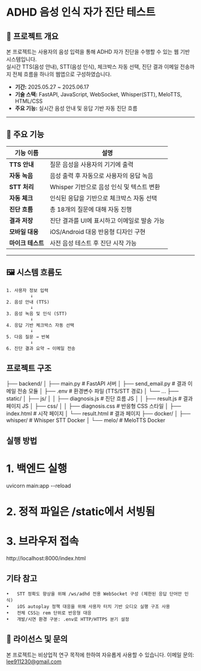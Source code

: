 # ADHD 음성 인식 자가 진단 테스트

## 🧠 프로젝트 개요
본 프로젝트는 사용자의 음성 입력을 통해 ADHD 자가 진단을 수행할 수 있는 웹 기반 시스템입니다.  
실시간 TTS(음성 안내), STT(음성 인식), 체크박스 자동 선택, 진단 결과 이메일 전송까지 전체 흐름을 하나의 웹앱으로 구성하였습니다.

- **기간:** 2025.05.27 ~ 2025.06.17
- **기술 스택:** FastAPI, JavaScript, WebSocket, Whisper(STT), MeloTTS, HTML/CSS
- **주요 기능:** 실시간 음성 안내 및 응답 기반 자동 진단 흐름

---

## 🚀 주요 기능

| 기능 이름     | 설명 |
|--------------|------|
| **TTS 안내** | 질문 음성을 사용자의 기기에 출력 |
| **자동 녹음** | 음성 출력 후 자동으로 사용자의 응답 녹음 |
| **STT 처리** | Whisper 기반으로 음성 인식 및 텍스트 변환 |
| **자동 체크** | 인식된 응답을 기반으로 체크박스 자동 선택 |
| **진단 흐름** | 총 18개의 질문에 대해 자동 진행 |
| **결과 저장** | 진단 결과를 UI에 표시하고 이메일로 발송 가능 |
| **모바일 대응** | iOS/Android 대응 반응형 디자인 구현 |
| **마이크 테스트** | 사전 음성 테스트 후 진단 시작 가능 |

---

## 🖼️ 시스템 흐름도

```plaintext
1. 사용자 정보 입력
         ↓
2. 음성 안내 (TTS)
         ↓
3. 음성 녹음 및 인식 (STT)
         ↓
4. 응답 기반 체크박스 자동 선택
         ↓
5. 다음 질문 → 반복
         ↓
6. 진단 결과 요약 → 이메일 전송
```

## 프로젝트 구조
├── backend/
│   ├── main.py            # FastAPI 서버
│   ├── send_email.py      # 결과 이메일 전송 모듈
│   ├── .env               # 환경변수 파일 (TTS/STT 경로)
│   └── ...
├── static/
│   ├── js/
│   │   ├── diagnosis.js   # 진단 흐름 JS
│   │   ├── result.js      # 결과 페이지 JS
│   ├── css/
│   │   ├── diagnosis.css  # 반응형 CSS 스타일
│   ├── index.html         # 시작 페이지
│   └── result.html        # 결과 페이지
├── docker/
│   ├── whisper/           # Whisper STT Docker
│   └── melo/              # MeloTTS Docker



## 실행 방법
# 1. 백엔드 실행
uvicorn main:app --reload

# 2. 정적 파일은 /static에서 서빙됨

# 3. 브라우저 접속
http://localhost:8000/index.html

## 기타 참고
	•	STT 정확도 향상을 위해 /ws/adhd 전용 WebSocket 구성 (제한된 응답 단어만 인식)
	•	iOS autoplay 정책 대응을 위해 사용자 터치 기반 오디오 실행 구조 사용
	•	전체 CSS는 rem 단위로 반응형 대응
	•	개발/시연 환경 구분: .env로 HTTP/HTTPS 분기 설정



## 📧 라이선스 및 문의

본 프로젝트는 비상업적 연구 목적에 한하여 자유롭게 사용할 수 있습니다.
이메일 문의: lee911230@gmail.com
